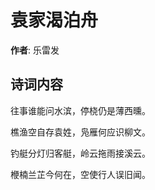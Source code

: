# 袁家渴泊舟

**作者**: 乐雷发

## 诗词内容

往事谁能问水滨，停桡仍是薄西曛。

樵渔空自存袁姓，凫雁何应识柳文。

钓艇分灯归客艇，岭云拖雨接溪云。

楩楠兰芷今何在，空使行人误旧闻。

